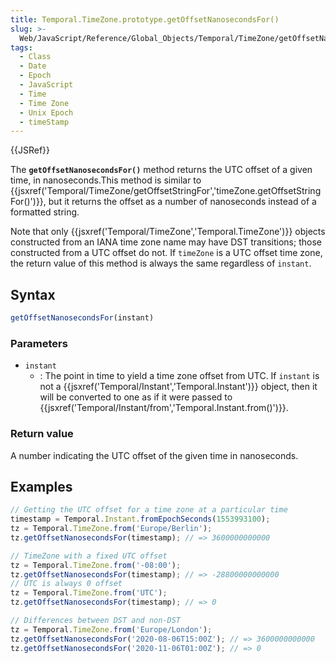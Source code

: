 ```yaml
---
title: Temporal.TimeZone.prototype.getOffsetNanosecondsFor()
slug: >-
  Web/JavaScript/Reference/Global_Objects/Temporal/TimeZone/getOffsetNanosecondsFor
tags:
  - Class
  - Date
  - Epoch
  - JavaScript
  - Time
  - Time Zone
  - Unix Epoch
  - timeStamp
---
```

{{JSRef}}

The **`getOffsetNanosecondsFor()`** method returns the UTC offset of a given
time, in nanoseconds.This method is similar to
{{jsxref('Temporal/TimeZone/getOffsetStringFor','timeZone.getOffsetStringFor()')}},
but it returns the offset as a number of nanoseconds instead of a formatted
string.

Note that only
{{jsxref('Temporal/TimeZone','Temporal.TimeZone')}} objects
constructed from an IANA time zone name may have DST transitions; those
constructed from a UTC offset do not. If `timeZone` is a UTC offset time zone,
the return value of this method is always the same regardless of `instant`.

## Syntax

```js
getOffsetNanosecondsFor(instant)
```

### Parameters

- `instant`
  - : The point in time to yield a time zone offset from UTC. If `instant` is
    not a {{jsxref('Temporal/Instant','Temporal.Instant')}}
    object, then it will be converted to one as if it were passed to
    {{jsxref('Temporal/Instant/from','Temporal.Instant.from()')}}.

### Return value

A number indicating the UTC offset of the given time in nanoseconds.

## Examples

```js
// Getting the UTC offset for a time zone at a particular time
timestamp = Temporal.Instant.fromEpochSeconds(1553993100);
tz = Temporal.TimeZone.from('Europe/Berlin');
tz.getOffsetNanosecondsFor(timestamp); // => 3600000000000

// TimeZone with a fixed UTC offset
tz = Temporal.TimeZone.from('-08:00');
tz.getOffsetNanosecondsFor(timestamp); // => -28800000000000
// UTC is always 0 offset
tz = Temporal.TimeZone.from('UTC');
tz.getOffsetNanosecondsFor(timestamp); // => 0

// Differences between DST and non-DST
tz = Temporal.TimeZone.from('Europe/London');
tz.getOffsetNanosecondsFor('2020-08-06T15:00Z'); // => 3600000000000
tz.getOffsetNanosecondsFor('2020-11-06T01:00Z'); // => 0
```
